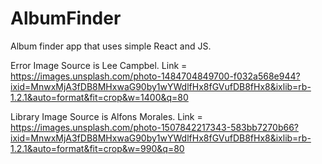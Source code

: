 # AlbumFinder

Album finder app that uses simple React and JS.

Error Image Source is Lee Campbel. Link = https://images.unsplash.com/photo-1484704849700-f032a568e944?ixid=MnwxMjA3fDB8MHxwaG90by1wYWdlfHx8fGVufDB8fHx8&ixlib=rb-1.2.1&auto=format&fit=crop&w=1400&q=80

Library Image Source is Alfons Morales. Link = https://images.unsplash.com/photo-1507842217343-583bb7270b66?ixid=MnwxMjA3fDB8MHxwaG90by1wYWdlfHx8fGVufDB8fHx8&ixlib=rb-1.2.1&auto=format&fit=crop&w=990&q=80
